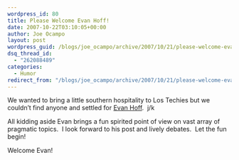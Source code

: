 ```yaml
---
wordpress_id: 80
title: Please Welcome Evan Hoff!
date: 2007-10-22T03:10:05+00:00
author: Joe Ocampo
layout: post
wordpress_guid: /blogs/joe_ocampo/archive/2007/10/21/please-welcome-evan-hoff.aspx
dsq_thread_id:
  - "262088489"
categories:
  - Humor
redirect_from: "/blogs/joe_ocampo/archive/2007/10/21/please-welcome-evan-hoff.aspx/"
---
```

<humor>

We wanted to bring a little southern hospitality to Los Techies but we couldn&#8217;t find anyone and settled for <a href="http://www.lostechies.com/blogs/evan_hoff/default.aspx" target="_blank">Evan Hoff</a>.&nbsp; j/k

</humor>

All kidding aside Evan brings a fun spirited point of view on vast array of pragmatic topics.&nbsp; I look forward to his post and lively debates.&nbsp; Let the fun begin!

Welcome Evan!